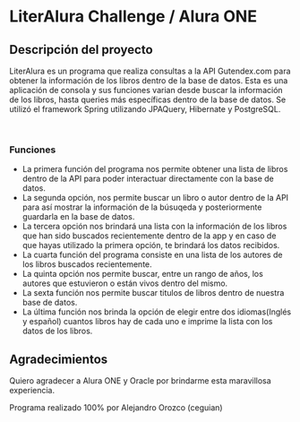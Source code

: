 <h1>LiterAlura Challenge / Alura ONE</h1>
<hl></hl>
<h2>Descripción del proyecto</h2>
<p>LiterAlura es un programa que realiza consultas a la API Gutendex.com para obtener la información de los libros dentro de la base de datos.
Esta es una aplicación de consola y sus funciones varian desde buscar la información de los libros, hasta queries más específicas dentro de la base de datos.
Se utilizó el framework Spring utilizando JPAQuery, Hibernate y PostgreSQL.
</p>
</br>
<h3>Funciones</h3>
<ul>
  <li>La primera función del programa nos permite obtener una lista de libros dentro de la API para poder interactuar directamente con la base de datos.</li>
  <li>La segunda opción, nos permite buscar un libro o autor dentro de la API para así mostrar la información de la búsuqeda y posteriormente guardarla en la base de datos.</li>
  <li>La tercera opción nos brindará una lista con la información de los libros que han sido buscados recientemente dentro de la app y en caso de que hayas utilizado la primera opción, te brindará los datos recibidos.</li>
  <li>La cuarta función del programa consiste en una lista de los autores de los libros buscados recientemente.</li>
  <li>La quinta opción nos permite buscar, entre un rango de años, los autores que estuvieron o están vivos dentro del mismo. </li>
  <li>La sexta función nos permite buscar titulos de libros dentro de nuestra base de datos.</li>
  <li>La última función nos brinda la opción de elegir entre dos idiomas(Inglés y español) cuantos libros hay de cada uno e imprime la lista con los datos de los libros.</li>
</ul>

<h2>Agradecimientos</h2>
<p>Quiero agradecer a Alura ONE y Oracle por brindarme esta maravillosa experiencia.</p>

<p>Programa realizado 100% por Alejandro Orozco (ceguian)</p>

